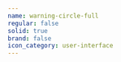 ```yaml
---
name: warning-circle-full
regular: false
solid: true
brand: false
icon_category: user-interface
---
```

